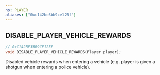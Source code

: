 ```yaml
---
ns: PLAYER
aliases: ["0xc142be3bb9ce125f"]
---
```

## DISABLE_PLAYER_VEHICLE_REWARDS

```c
// 0xC142BE3BB9CE125F
void DISABLE_PLAYER_VEHICLE_REWARDS(Player player);
```

Disabled vehicle rewards when entering a vehicle (e.g. player is given a shotgun when entering a police vehicle).

